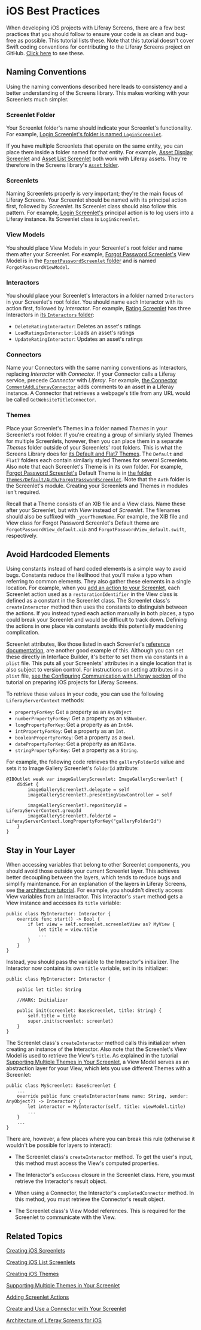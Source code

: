 # iOS Best Practices [](id=ios-best-practices)

When developing iOS projects with Liferay Screens, there are a few best 
practices that you should follow to ensure your code is as clean and bug-free as 
possible. This tutorial lists these. Note that this tutorial doesn't cover Swift 
coding conventions for contributing to the Liferay Screens project on GitHub. 
[Click here](https://github.com/liferay/liferay-screens/blob/master/ios/swift-style-guide.md) 
to see these.

## Naming Conventions [](id=naming-conventions)

Using the naming conventions described here leads to consistency and a better 
understanding of the Screens library. This makes working with your Screenlets 
much simpler. 

### Screenlet Folder [](id=screenlet-folder)

Your Screenlet folder's name should indicate your Screenlet's functionality. For 
example, 
[Login Screenlet's folder is named `LoginScreenlet`](https://github.com/liferay/liferay-screens/tree/master/ios/Framework/Core/Auth/LoginScreenlet). 

If you have multiple Screenlets that operate on the same entity, you can place 
them inside a folder named for that entity. For example, 
[Asset Display Screenlet](/develop/reference/-/knowledge_base/6-2/asset-display-screenlet-for-ios) 
and 
[Asset List Screenlet](/develop/reference/-/knowledge_base/6-2/assetlistscreenlet-for-ios) 
both work with Liferay assets. They're therefore in the Screens library's 
[`Asset` folder](https://github.com/liferay/liferay-screens/tree/master/ios/Framework/Core/Asset). 

### Screenlets [](id=screenlets)

Naming Screenlets properly is very important; they're the main focus of Liferay 
Screens. Your Screenlet should be named with its principal action first, 
followed by *Screenlet*. Its Screenlet class should also follow this pattern. 
For example, 
[Login Screenlet's](/develop/reference/-/knowledge_base/6-2/loginscreenlet-for-ios) 
principal action is to log users into a Liferay instance. Its Screenlet class is 
`LoginScreenlet`. 

### View Models [](id=view-models)

You should place View Models in your Screenlet's root folder and name them 
after your Screenlet. For example, 
[Forgot Password Screenlet's](/develop/reference/-/knowledge_base/6-2/forgotpasswordscreenlet-for-ios) 
View Model is in the 
[`ForgotPasswordScreenlet` folder](https://github.com/liferay/liferay-screens/tree/master/ios/Framework/Core/Auth/ForgotPasswordScreenlet) 
and is named `ForgotPasswordViewModel`. 

### Interactors [](id=interactors)

You should place your Screenlet's Interactors in a folder named `Interactors` in 
your Screenlet's root folder. You should name each Interactor with its action 
first, followed by *Interactor*. For example, 
[Rating Screenlet](/develop/reference/-/knowledge_base/6-2/rating-screenlet-for-ios) 
has three Interactors in 
[its `Interactors` folder](https://github.com/liferay/liferay-screens/tree/master/ios/Framework/Core/Rating/Interactors): 

- `DeleteRatingInteractor`: Deletes an asset's ratings
- `LoadRatingsInteractor`: Loads an asset's ratings
- `UpdateRatingInteractor`: Updates an asset's ratings

### Connectors [](id=connectors)

Name your Connectors with the same naming conventions as Interactors, replacing 
*Interactor* with *Connector*. If your Connector calls a Liferay service, 
precede *Connector* with *Liferay*. For example, 
[the Connector `CommentAddLiferayConnector`](https://github.com/liferay/liferay-screens/blob/master/ios/Framework/Core/Comment/Add/Connectors/CommentAddLiferayConnector.swift) 
adds comments to an asset in a Liferay instance. A Connector that retrieves a 
webpage's title from any URL would be called `GetWebsiteTitleConnector`. 

### Themes [](id=themes)

Place your Screenlet's Themes in a folder named *Themes* in your Screenlet's 
root folder. If you're creating a group of similarly styled Themes for multiple 
Screenlets, however, then you can place them in a separate *Themes* folder 
outside of your Screenlets' root folders. This is what the Screens Library does 
for 
[its Default and Flat7 Themes](https://github.com/liferay/liferay-screens/tree/master/ios/Framework/Themes). 
The `Default` and `Flat7` folders each contain similarly styled Themes for 
several Screenlets. Also note that each Screenlet's Theme is in its own folder. 
For example, 
[Forgot Password Screenlet's](/develop/reference/-/knowledge_base/6-2/forgotpasswordscreenlet-for-ios) 
Default Theme is in 
[the folder `Themes/Default/Auth/ForgotPasswordScreenlet`](https://github.com/liferay/liferay-screens/tree/master/ios/Framework/Themes/Default/Auth/ForgotPasswordScreenlet). 
Note that the `Auth` folder is the Screenlet's module. Creating your Screenlets 
and Themes in modules isn't required. 

Recall that a Theme consists of an XIB file and a View class. Name these after 
your Screenlet, but with *View* instead of *Screenlet*. The filenames should 
also be suffixed with `_yourThemeName`. For example, the XIB file and View class 
for Forgot Password Screenlet's Default theme are 
`ForgotPasswordView_default.xib` and `ForgotPasswordView_default.swift`, 
respectively. 

## Avoid Hardcoded Elements [](id=avoid-hardcoded-elements)

Using constants instead of hard coded elements is a simple way to avoid bugs. 
Constants reduce the likelihood that you'll make a typo when referring to common 
elements. They also gather these elements in a single location. For example, 
when you 
[add an action to your Screenlet](/develop/tutorials/-/knowledge_base/6-2/adding-screenlet-actions), 
each Screenlet action used as a `restorationIdentifier` in the View class is 
defined as a constant in the Screenlet class. The Screenlet class's 
`createInteractor` method then uses the constants to distinguish between the 
actions. If you instead typed each action manually in both places, a typo could 
break your Screenlet and would be difficult to track down. Defining the actions 
in one place via constants avoids this potentially maddening complication. 

Screenlet attributes, like those listed in each Screenlet's 
[reference documentation](/develop/reference/-/knowledge_base/6-2/screenlets-in-liferay-screens-for-ios), 
are another good example of this. Although you can set these directly in 
Interface Builder, it's better to set them via constants in a `plist` file. This 
puts all your Screenlets' attributes in a single location that is also subject 
to version control. For instructions on setting attributes in a `plist` file, 
[see the Configuring Communication with Liferay section](/develop/tutorials/-/knowledge_base/6-2/preparing-ios-projects-for-liferay-screens#configuring-communication-with-liferay) 
of the tutorial on preparing iOS projects for Liferay Screens. 

To retrieve these values in your code, you can use the following `LiferayServerContext` methods:

- `propertyForKey`: Get a property as an `AnyObject`
- `numberPropertyForKey`: Get a property as an `NSNumber`.
- `longPropertyForKey`: Get a property as an `Int64`.
- `intPropertyForKey`: Get a property as an `Int`.
- `booleanPropertyForKey`: Get a property as a `Bool`.
- `datePropertyForKey`: Get a property as an `NSDate`.
- `stringPropertyForKey`: Get a property as a `String`.

For example, the following code retrieves the `galleryFolderId` value and sets 
it to Image Gallery Screenlet's `folderId` attribute:

    @IBOutlet weak var imageGalleryScreenlet: ImageGalleryScreenlet? {
        didSet {
            imageGalleryScreenlet?.delegate = self
            imageGalleryScreenlet?.presentingViewController = self

            imageGalleryScreenlet?.repositoryId = LiferayServerContext.groupId
            imageGalleryScreenlet?.folderId = LiferayServerContext.longPropertyForKey("galleryFolderId")
        }
    }

## Stay in Your Layer [](id=stay-in-your-layer)

When accessing variables that belong to other Screenlet components, you should 
avoid those outside your current Screenlet layer. This achieves better 
decoupling between the layers, which tends to reduce bugs and simplify 
maintenance. For an explanation of the layers in Liferay Screens, see 
[the architecture tutorial](/develop/tutorials/-/knowledge_base/6-2/architecture-of-liferay-screens-for-ios).
For example, you shouldn't directly access View variables from an Interactor. 
This Interactor's `start` method gets a View instance and accesses its `title` 
variable: 

    public class MyInteractor: Interactor {
        override func start() -> Bool {
            if let view = self.screenlet.screenletView as? MyView {
                let title = view.title
                ...
            }
        }
    }

Instead, you should pass the variable to the Interactor's initializer. The 
Interactor now contains its own `title` variable, set in its initializer:

    public class MyInteractor: Interactor {

        public let title: String

        //MARK: Initializer

        public init(screenlet: BaseScreenlet, title: String) {
            self.title = title
            super.init(screenlet: screenlet)
        }
    }

The Screenlet class's `createInteractor` method calls this initializer when 
creating an instance of the Interactor. Also note that the Screenlet's View 
Model is used to retrieve the View's `title`. As explained in the tutorial 
[Supporting Multiple Themes in Your Screenlet](/develop/tutorials/-/knowledge_base/6-2/supporting-multiple-themes-in-your-screenlet), 
a View Model serves as an abstraction layer for your View, which lets you use 
different Themes with a Screenlet: 

    public class MyScreenlet: BaseScreenlet {
        ...
        override public func createInteractor(name name: String, sender: AnyObject?) -> Interactor? {
            let interactor = MyInteractor(self, title: viewModel.title)
            ...
        }
        ...
    }

There are, however, a few places where you can break this rule (otherwise it 
wouldn't be possible for layers to interact): 

- The Screenlet class's `createInteractor` method. To get the user's input, this 
  method must access the View's computed properties. 

- The Interactor's `onSuccess` closure in the Screenlet class. Here, you must 
  retrieve the Interactor's result object. 

- When using a Connector, the Interactor's `completedConnector` method. In this 
  method, you must retrieve the Connector's result object. 

- The Screenlet class's View Model references. This is required for the 
  Screenlet to communicate with the View. 

## Related Topics [](id=related-topics)

[Creating iOS Screenlets](/develop/tutorials/-/knowledge_base/6-2/creating-ios-screenlets)

[Creating iOS List Screenlets](/develop/tutorials/-/knowledge_base/6-2/creating-ios-list-screenlets)

[Creating iOS Themes](/develop/tutorials/-/knowledge_base/6-2/creating-ios-themes)

[Supporting Multiple Themes in Your Screenlet](/develop/tutorials/-/knowledge_base/6-2/supporting-multiple-themes-in-your-screenlet)

[Adding Screenlet Actions](/develop/tutorials/-/knowledge_base/6-2/adding-screenlet-actions)

[Create and Use a Connector with Your Screenlet](/develop/tutorials/-/knowledge_base/6-2/create-and-use-a-connector-with-your-screenlet)

[Architecture of Liferay Screens for iOS](/develop/tutorials/-/knowledge_base/6-2/architecture-of-liferay-screens-for-ios)
